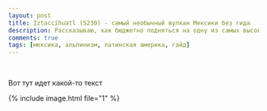 ```yaml
---
layout: post
title: Iztaccíhuatl (5230) - самый необычный вулкан Мексики без гида
description: Рассказываю, как бюджетно подняться на одну из самых высоких точек Мексики
comments: true
tags: [мексика, альпинизм, латинская америка, гайд]
---
```


<br/>

Вот тут идет какой-то текст



{% 
  include image.html 
  file="1"
%}